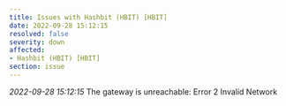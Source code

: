 ```yaml
---
title: Issues with Hashbit (HBIT) [HBIT]
date: 2022-09-28 15:12:15
resolved: false
severity: down
affected:
- Hashbit (HBIT) [HBIT]
section: issue
---
```


*2022-09-28 15:12:15* The gateway is unreachable: Error 2 Invalid Network